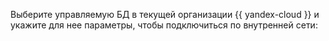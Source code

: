 Выберите управляемую БД в текущей организации {{ yandex-cloud }} и укажите для нее параметры, чтобы подключиться по внутренней сети: